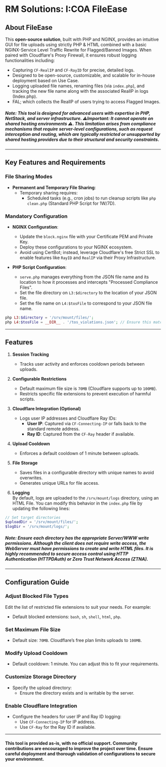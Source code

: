 # RM Solutions: I:COA FileEase

## About FileEase
  

This **open-source solution**, built with PHP and NGINX, provides an intuitive GUI for file uploads using strictly PHP & HTML combined with a basic NGINX-Service Level Traffic Rewrite for Flagged/Banned Images. When paired with Cloudflare's Proxy Firewall, it ensures robust logging functionalities including:

- Capturing `CF-RealIP` and `CF-RayID` for precise, detailed logs.
- Designed to be open-source, customizable, and scalable for in-house deployment based on Use Case.
- Logging uploaded file names, renaming files (via `index.php`), and tracking the new file name along with the associated RealIP in logs (Index.php).
- FAL; which collects the RealIP of users trying to access Flagged Images.

##### **Note**: This tool is designed for advanced users with expertise in PHP, NetStack, and server infrastructure. ⚠️**Important**: It **cannot** operate on shared hosting environments ⚠️. This limitation arises from compliance mechanisms that require server-level configurations, such as request interception and routing, which are typically restricted or unsupported by shared hosting providers due to their structural and security constraints.
---

## Key Features and Requirements

### File Sharing Modes
- **Permanent and Temporary File Sharing**:
  - Temporary sharing requires:
    - Scheduled tasks (e.g., cron jobs) to run cleanup scripts like `php clean.php` (Standard PHP Script for 1W/7D).

### Mandatory Configuration
- **NGINX Configuration**:
  - Update the `block.nginx` file with your Certificate PEM and Private Key.
  - Deploy these configurations to your NGINX ecosystem.
  - Avoid using CertBot; instead, leverage Cloudflare's free Strict SSL to enable features like `RayID` and `RealIP` via their Proxy Infrastructure.
 
- **PHP Script Configuration**:  
  - `serve.php` manages everything from the JSON file name and its location to how it processes and intercepts "Processed Compliance Files".
  - Set the file directory on `L3:$directory` to the location of your JSON file.  
  - Set the file name on `L4:$tosFile` to correspond to your JSON file name.  

```php
php L3:$directory = '/srv/mount/files/';
php L4:$tosFile = __DIR__ . '/tos_violations.json'; // Ensure this matches your setup
```
---

## Features

1. **Session Tracking**  
   - Tracks user activity and enforces cooldown periods between uploads.

2. **Configurable Restrictions**  
   - Default maximum file size is `70MB` (Cloudflare supports up to `100MB`).
   - Restricts specific file extensions to prevent execution of harmful scripts.

3. **Cloudflare Integration (Optional)**  
   - Logs user IP addresses and Cloudflare Ray IDs:
     - **User IP**: Captured via `CF-Connecting-IP` or falls back to the standard remote address.
     - **Ray ID**: Captured from the `CF-Ray` header if available.

4. **Upload Cooldown**  
   - Enforces a default cooldown of 1 minute between uploads.

5. **File Storage**  
   - Saves files in a configurable directory with unique names to avoid overwrites.
   - Generates unique URLs for file access.
     
6. **Logging**  
By default, logs are uploaded to the `/srv/mount/logs` directory, using an HTML File. You can modify this behavior in the `index.php` file by updating the following lines:  

```php
// Set target directories
$uploadDir = '/srv/mount/files/';
$logDir = '/srv/mount/logs/';
```

##### *Note: Ensure each directory has the appropriate Server/WWW write permissions. Although the client does not require write access, the WebServer must have permissions to create and write HTML files. It is highly recommended to secure access control using HTTP Authentication (HTTPDAuth) or Zero Trust Network Access (ZTNA).*
---

## Configuration Guide

### Adjust Blocked File Types
Edit the list of restricted file extensions to suit your needs. For example:
- Default blocked extensions: `bash`, `sh`, `shell`, `html`, `php`.

### Set Maximum File Size
- Default size: `70MB`. Cloudflare’s free plan limits uploads to `100MB`.

### Modify Upload Cooldown
- Default cooldown: 1 minute. You can adjust this to fit your requirements.

### Customize Storage Directory
- Specify the upload directory:
  - Ensure the directory exists and is writable by the server.

### Enable Cloudflare Integration
- Configure the headers for user IP and Ray ID logging:
  - Use `CF-Connecting-IP` for IP address.
  - Use `CF-Ray` for the Ray ID if available.

---


#### __This tool is provided **as-is**, with no official support. Community contributions are encouraged to improve the project over time. Ensure careful deployment and thorough validation of configurations to secure your environment__.
